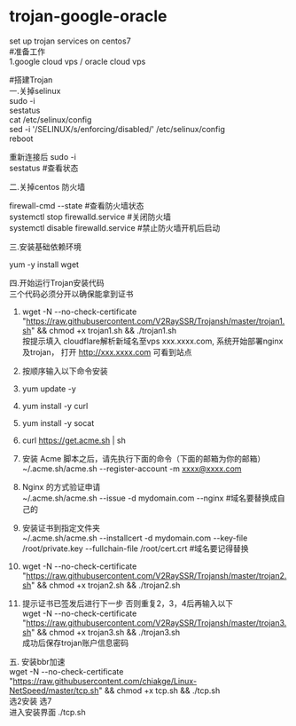 # trojan-google-oracle  
set up trojan services on centos7  
#准备工作  
1.google cloud vps / oracle cloud vps  




#搭建Trojan  
一.关掉selinux  
 sudo -i  
 sestatus  
 cat /etc/selinux/config  
 sed -i '/SELINUX/s/enforcing/disabled/' /etc/selinux/config  
 reboot  
 
 重新连接后
 sudo -i  
 sestatus #查看状态  
 
二.关掉centos 防火墙  
 
 firewall-cmd --state #查看防火墙状态    
 systemctl stop firewalld.service #关闭防火墙    
 systemctl disable firewalld.service #禁止防火墙开机后启动  
 
三.安装基础依赖环境

 yum -y install wget  

  
四.开始运行Trojan安装代码  
 三个代码必须分开以确保能拿到证书  
 
 1. wget -N --no-check-certificate "https://raw.githubusercontent.com/V2RaySSR/Trojansh/master/trojan1.sh" && chmod +x trojan1.sh && ./trojan1.sh  
 按提示填入 cloudflare解析新域名至vps xxx.xxxx.com, 系统开始部署nginx及trojan， 打开 http://xxx.xxxx.com 可看到站点  
   
   
 2. 按顺序输入以下命令安装  
   1. yum update -y  
   2. yum install -y curl  
   3. yum install -y socat  
   4. curl https://get.acme.sh | sh
   5. 安装 Acme 脚本之后，请先执行下面的命令（下面的邮箱为你的邮箱）
~/.acme.sh/acme.sh --register-account -m xxxx@xxxx.com  
 3. Nginx 的方式验证申请  
  ~/.acme.sh/acme.sh --issue  -d mydomain.com   --nginx  #域名要替换成自己的  
  
 4. 安装证书到指定文件夹  
  ~/.acme.sh/acme.sh --installcert -d mydomain.com --key-file /root/private.key --fullchain-file /root/cert.crt  #域名要记得替换  
  
 5. wget -N --no-check-certificate "https://raw.githubusercontent.com/V2RaySSR/Trojansh/master/trojan2.sh" && chmod +x trojan2.sh && ./trojan2.sh  
 6. 提示证书已签发后进行下一步 否则重复2，3，4后再输入以下  
   wget -N --no-check-certificate "https://raw.githubusercontent.com/V2RaySSR/Trojansh/master/trojan3.sh" && chmod +x trojan3.sh && ./trojan3.sh  
  成功后保存trojan账户信息密码  
  
五. 安装bbr加速  
  wget -N --no-check-certificate "https://raw.githubusercontent.com/chiakge/Linux-NetSpeed/master/tcp.sh" && chmod +x tcp.sh && ./tcp.sh  
  选2安装 选7  
  进入安装界面 ./tcp.sh  
  
 
